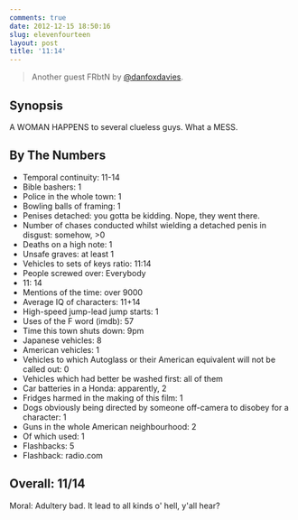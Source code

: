 ```yaml
---
comments: true
date: 2012-12-15 18:50:16
slug: elevenfourteen
layout: post
title: '11:14'
---
```


> Another guest FRbtN by [@danfoxdavies](http://www.twitter.com/danfoxdavies).


## Synopsis

A WOMAN HAPPENS to several clueless guys. What a MESS.

## By The Numbers

  * Temporal continuity: 11-14
  * Bible bashers: 1
  * Police in the whole town: 1
  * Bowling balls of framing: 1
  * Penises detached: you gotta be kidding. Nope, they went there.
  * Number of chases conducted whilst wielding a detached penis in disgust: somehow, >0
  * Deaths on a high note: 1
  * Unsafe graves: at least 1
  * Vehicles to sets of keys ratio: 11:14
  * People screwed over: Everybody
  * 11: 14
  * Mentions of the time: over 9000
  * Average IQ of characters: 11+14
  * High-speed jump-lead jump starts: 1
  * Uses of the F word (imdb): 57
  * Time this town shuts down: 9pm
  * Japanese vehicles: 8
  * American vehicles: 1
  * Vehicles to which Autoglass or their American equivalent will not be called out: 0
  * Vehicles which had better be washed first: all of them
  * Car batteries in a Honda: apparently, 2
  * Fridges harmed in the making of this film: 1
  * Dogs obviously being directed by someone off-camera to disobey for a character: 1
  * Guns in the whole American neighbourhood: 2
  * Of which used: 1
  * Flashbacks: 5
  * Flashback: radio.com

## Overall: 11/14


Moral: Adultery bad. It lead to all kinds o' hell, y'all hear?
